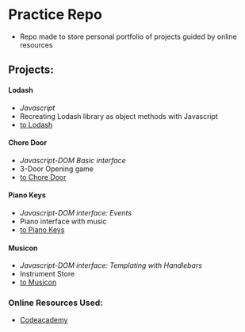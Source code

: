 # Practice Repo
- Repo made to store personal portfolio of projects guided by online resources

## Projects:
#### Lodash
- *Javascript*
- Recreating Lodash library as object methods with Javascript
- [to Lodash](https://github.com/soohyeok/Practice/tree/master/Lodash)
#### Chore Door
- *Javascript-DOM Basic interface*
- 3-Door Opening game
- [to Chore Door](https://github.com/soohyeok/Practice/tree/master/Chore%20Door)
#### Piano Keys
- *Javascript-DOM interface: Events*
- Piano interface with music
- [to Piano Keys](https://github.com/soohyeok/Practice/tree/master/Piano%20Keys)
#### Musicon
- *Javascript-DOM interface: Templating with Handlebars*
- Instrument Store
- [to Musicon](https://github.com/soohyeok/Practice/tree/master/Musicon)


### Online Resources Used:
- [Codeacademy](http://ssqt.co/mQfdNdy)

<!---
#### Project Title
- Description
- [to Repo]()
-->
